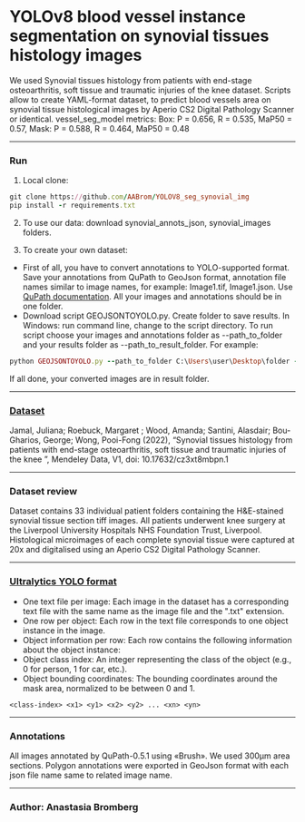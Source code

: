 # YOLOv8 blood vessel instance segmentation on synovial tissues histology images
We used Synovial tissues histology from patients with end-stage osteoarthritis, soft tissue and traumatic injuries of the knee dataset. Scripts allow to create YAML-format dataset, to predict blood vessels area on synovial tissue histological images by Aperio CS2 Digital Pathology Scanner or identical.
vessel_seg_model metrics: Box: P = 0.656, R = 0.535, MaP50 = 0.57, Mask: P = 0.588, R = 0.464, MaP50 = 0.48
______________________________________________________________________________
### Run
1. Local clone:
```ruby
git clone https://github.com/AABrom/YOLOV8_seg_synovial_img
pip install -r requirements.txt
```
2. To use our data: download synovial_annots_json, synovial_images folders.

3. To create your own dataset:
- First of all, you have to convert annotations to YOLO-supported format. Save your annotations from QuPath to GeoJson format, annotation file names similar to image names, for example: Image1.tif, Image1.json. Use [QuPath documentation](https://qupath.readthedocs.io/en/stable/docs/advanced/exporting_annotations.html). All your images and annotations should be in one folder. 
- Download script GEOJSONTOYOLO.py. Create folder to save results. In Windows: run command line, change to the script directory. To run script choose your images and annotations folder as --path_to_folder and your results folder as --path_to_result_folder. For example:

```ruby
python GEOJSONTOYOLO.py --path_to_folder C:\Users\user\Desktop\folder --path_to_result_folder C:\Users\user\Desktop\txt_annots
```
If all done, your converted images are in result folder. 
______________________________________________________________________________
### [Dataset](https://data.mendeley.com/datasets/cz3xt8mbpn/1)
Jamal, Juliana; Roebuck, Margaret ; Wood, Amanda; Santini, Alasdair; Bou-Gharios, George; Wong, Pooi-Fong (2022), “Synovial tissues histology from patients with end-stage osteoarthritis, soft tissue and traumatic injuries of the knee ”, Mendeley Data, V1, doi: 10.17632/cz3xt8mbpn.1
______________________________________________________________________________
### Dataset review
Dataset contains 33 individual patient folders containing the H&E-stained synovial tissue section tiff images. All patients underwent knee surgery at the Liverpool University Hospitals NHS Foundation Trust, Liverpool. Histological microimages of each complete synovial tissue were captured at 20x and digitalised using an Aperio CS2 Digital Pathology Scanner.
______________________________________________________________________________
### [Ultralytics YOLO format](https://docs.ultralytics.com/datasets/segment/)
- One text file per image: Each image in the dataset has a corresponding text file with the same name as the image file and the ".txt" extension.
- One row per object: Each row in the text file corresponds to one object instance in the image.
- Object information per row: Each row contains the following information about the object instance:
- Object class index: An integer representing the class of the object (e.g., 0 for person, 1 for car, etc.).
- Object bounding coordinates: The bounding coordinates around the mask area, normalized to be between 0 and 1.
```
<class-index> <x1> <y1> <x2> <y2> ... <xn> <yn>
```
______________________________________________________________________________
### Annotations
All images annotated by QuPath-0.5.1 using «Brush». We used 300μm area sections. Polygon annotations were exported in GeoJson format with each json file name same to related image name.
______________________________________________________________________________
### Author: Anastasia Bromberg 
